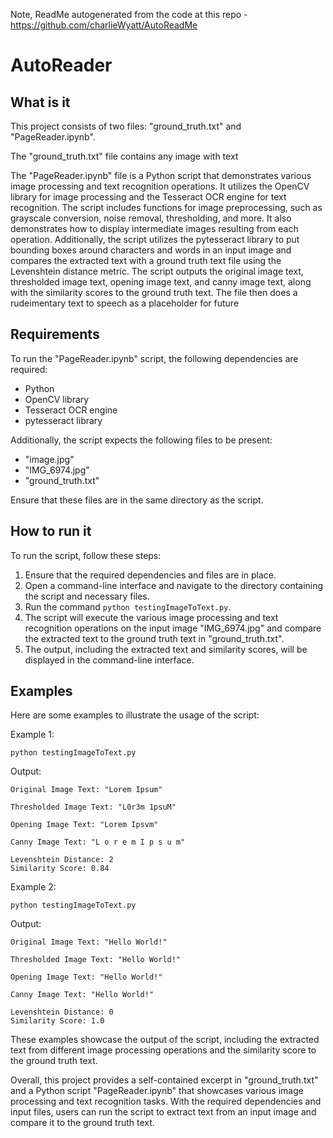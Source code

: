 Note, ReadMe autogenerated from the code at this repo - https://github.com/charlieWyatt/AutoReadMe

# AutoReader


## What is it

This project consists of two files: "ground_truth.txt" and "PageReader.ipynb".

The "ground_truth.txt" file contains any image with text

The "PageReader.ipynb" file is a Python script that demonstrates various image processing and text recognition operations. It utilizes the OpenCV library for image processing and the Tesseract OCR engine for text recognition. The script includes functions for image preprocessing, such as grayscale conversion, noise removal, thresholding, and more. It also demonstrates how to display intermediate images resulting from each operation. Additionally, the script utilizes the pytesseract library to put bounding boxes around characters and words in an input image and compares the extracted text with a ground truth text file using the Levenshtein distance metric. The script outputs the original image text, thresholded image text, opening image text, and canny image text, along with the similarity scores to the ground truth text. The file then does a rudeimentary text to speech as a placeholder for future

## Requirements

To run the "PageReader.ipynb" script, the following dependencies are required:
- Python
- OpenCV library
- Tesseract OCR engine
- pytesseract library

Additionally, the script expects the following files to be present:
- "image.jpg"
- "IMG_6974.jpg"
- "ground_truth.txt"

Ensure that these files are in the same directory as the script.

## How to run it

To run the script, follow these steps:

1. Ensure that the required dependencies and files are in place.
2. Open a command-line interface and navigate to the directory containing the script and necessary files.
3. Run the command `python testingImageToText.py`.
4. The script will execute the various image processing and text recognition operations on the input image "IMG_6974.jpg" and compare the extracted text to the ground truth text in "ground_truth.txt".
5. The output, including the extracted text and similarity scores, will be displayed in the command-line interface.

## Examples

Here are some examples to illustrate the usage of the script:

Example 1:
```
python testingImageToText.py
```
Output:
```
Original Image Text: "Lorem Ipsum"

Thresholded Image Text: "L0r3m 1psuM"

Opening Image Text: "Lorem Ipsvm"

Canny Image Text: "L o r e m I p s u m"

Levenshtein Distance: 2
Similarity Score: 0.84
```

Example 2:
```
python testingImageToText.py
```
Output:
```
Original Image Text: "Hello World!"

Thresholded Image Text: "Hello World!"

Opening Image Text: "Hello World!"

Canny Image Text: "Hello World!"

Levenshtein Distance: 0
Similarity Score: 1.0
```

These examples showcase the output of the script, including the extracted text from different image processing operations and the similarity score to the ground truth text.

Overall, this project provides a self-contained excerpt in "ground_truth.txt" and a Python script "PageReader.ipynb" that showcases various image processing and text recognition tasks. With the required dependencies and input files, users can run the script to extract text from an input image and compare it to the ground truth text.
